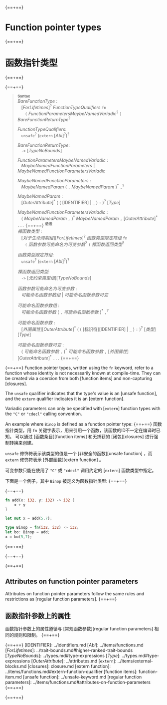 {==+==}
# Function pointer types
{==+==}
# 函数指针类型
{==+==}


{==+==}
> **<sup>Syntax</sup>**\
> _BareFunctionType_ :\
> &nbsp;&nbsp; [_ForLifetimes_]<sup>?</sup> _FunctionTypeQualifiers_ `fn`\
> &nbsp;&nbsp; &nbsp;&nbsp;  `(` _FunctionParametersMaybeNamedVariadic_<sup>?</sup> `)` _BareFunctionReturnType_<sup>?</sup>
>
> _FunctionTypeQualifiers_:\
> &nbsp;&nbsp; `unsafe`<sup>?</sup> (`extern` [_Abi_]<sup>?</sup>)<sup>?</sup>
>
> _BareFunctionReturnType_:\
> &nbsp;&nbsp; `->` [_TypeNoBounds_]
>
> _FunctionParametersMaybeNamedVariadic_ :\
> &nbsp;&nbsp; _MaybeNamedFunctionParameters_ | _MaybeNamedFunctionParametersVariadic_
>
> _MaybeNamedFunctionParameters_ :\
> &nbsp;&nbsp; _MaybeNamedParam_ ( `,` _MaybeNamedParam_ )<sup>\*</sup> `,`<sup>?</sup>
>
> _MaybeNamedParam_ :\
> &nbsp;&nbsp; [_OuterAttribute_]<sup>\*</sup> ( ( [IDENTIFIER] | `_` ) `:` )<sup>?</sup> [_Type_]
>
> _MaybeNamedFunctionParametersVariadic_ :\
> &nbsp;&nbsp; ( _MaybeNamedParam_ `,` )<sup>\*</sup> _MaybeNamedParam_ `,` [_OuterAttribute_]<sup>\*</sup> `...`
{==+==}
> **<sup>语法</sup>**\
> _裸函数类型_ :\
> &nbsp;&nbsp; [_对于生命周期组_][_ForLifetimes_]<sup>?</sup> _函数类型限定符组_ `fn`\
> &nbsp;&nbsp; &nbsp;&nbsp;  `(` _函数参数可能命名为可变参数_<sup>?</sup> `)` _裸函数返回类型_<sup>?</sup>
>
> _函数类型限定符组_:\
> &nbsp;&nbsp; `unsafe`<sup>?</sup> (`extern` [_Abi_]<sup>?</sup>)<sup>?</sup>
>
> _裸函数返回类型_:\
> &nbsp;&nbsp; `->` [_无约束类型组_][_TypeNoBounds_]
>
> _函数参数可能命名为可变参数_ :\
> &nbsp;&nbsp; _可能命名函数参数组_ | _可能命名函数参数可变_
>
> _可能命名函数参数组_ :\
> &nbsp;&nbsp; _可能命名函数参数_ ( `,` _可能命名函数参数_ )<sup>\*</sup> `,`<sup>?</sup>
>
> _可能命名函数参数_ :\
> &nbsp;&nbsp; [_外围属性_][_OuterAttribute_]<sup>\*</sup> ( ( [标识符][IDENTIFIER] | `_` ) `:` )<sup>?</sup> [_类型_][_Type_]
>
> _可能命名函数参数可变_ :\
> &nbsp;&nbsp; ( _可能命名函数参数_ `,` )<sup>\*</sup> _可能命名函数参数_ `,` [_外围属性_][_OuterAttribute_]<sup>\*</sup> `...`
{==+==}


{==+==}
Function pointer types, written using the `fn` keyword, refer to a function
whose identity is not necessarily known at compile-time. They can be created
via a coercion from both [function items] and non-capturing [closures].

The `unsafe` qualifier indicates that the type's value is an [unsafe
function], and the `extern` qualifier indicates it is an [extern function].

Variadic parameters can only be specified with [`extern`] function types with
the `"C"` or `"cdecl"` calling convention.

An example where `Binop` is defined as a function pointer type:
{==+==}
函数指针类型，用 `fn` 关键字表示，用来引用一个函数，该函数的ID不一定在编译时已知。
可以通过 [函数条目][function items] 和无捕获的 [闭包][closures] 进行强制转换来创建。

`unsafe` 修饰符表示该类型的值是一个 [非安全的函数][unsafe function] ，而 `extern` 修饰符表示 [外部函数][extern function] 。

可变参数只能在使用了 `"C"` 或 `"cdecl"` 调用约定的 [`extern`] 函数类型中指定。

下面是一个例子，其中 `Binop` 被定义为函数指针类型:
{==+==}


{==+==}
```rust
fn add(x: i32, y: i32) -> i32 {
    x + y
}

let mut x = add(5,7);

type Binop = fn(i32, i32) -> i32;
let bo: Binop = add;
x = bo(5,7);
```
{==+==}

{==+==}


{==+==}
## Attributes on function pointer parameters

Attributes on function pointer parameters follow the same rules and
restrictions as [regular function parameters].
{==+==}
## 函数指针参数上的属性

函数指针参数上的属性遵循与 [常规函数参数][regular function parameters] 相同的规则和限制。
{==+==}


{==+==}
[IDENTIFIER]: ../identifiers.md
[_Abi_]: ../items/functions.md
[_ForLifetimes_]: ../trait-bounds.md#higher-ranked-trait-bounds
[_TypeNoBounds_]: ../types.md#type-expressions
[_Type_]: ../types.md#type-expressions
[_OuterAttribute_]: ../attributes.md
[`extern`]: ../items/external-blocks.md
[closures]: closure.md
[extern function]: ../items/functions.md#extern-function-qualifier
[function items]: function-item.md
[unsafe function]: ../unsafe-keyword.md
[regular function parameters]: ../items/functions.md#attributes-on-function-parameters
{==+==}

{==+==}